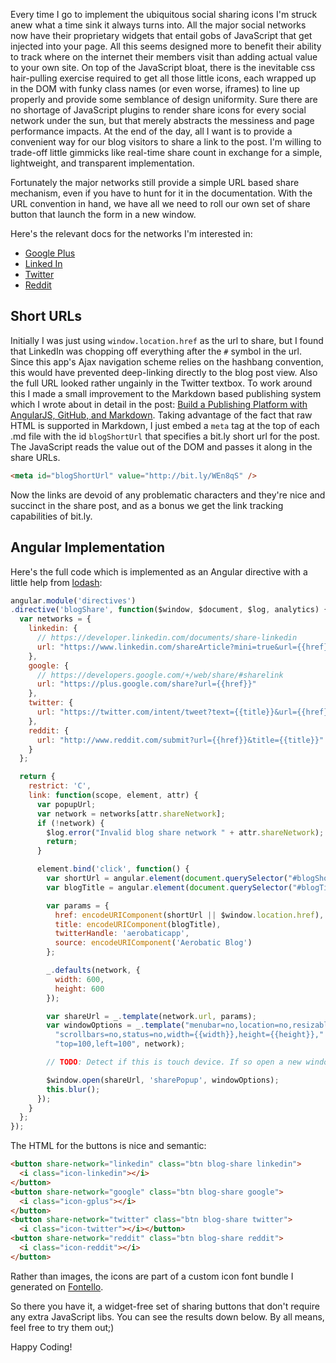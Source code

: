 <meta id="blogShortUrl" value="http://bit.ly/WEn8qS">
<meta id="blogAuthorBio" value="David Von Lehman is co-founder of Aerobatic. He oftentimes has visions of JavaScript, cloud platforms, and single page applications dancing in his head. Follow him @davidvlsea">

Every time I go to implement the ubiquitous social sharing icons I'm struck anew what a time sink it always turns into. All the major social networks now have their proprietary widgets that entail gobs of JavaScript that get injected into your page. All this seems designed more to benefit their ability to track where on the internet their members visit than adding actual value to your own site. On top of the JavaScript bloat, there is the inevitable css hair-pulling exercise required to get all those little icons, each wrapped up in the DOM with funky class names (or even worse, iframes) to line up properly and provide some semblance of design uniformity. Sure there are no shortage of JavaScript plugins to render share icons for every social network under the sun, but that merely abstracts the messiness and page performance impacts. At the end of the day, all I want is to provide a convenient way for our blog visitors to share a link to the post. I'm willing to trade-off little gimmicks like real-time share count in exchange for a simple, lightweight, and transparent implementation.

Fortunately the major networks still provide a simple URL based share mechanism, even if you have to hunt for it in the documentation. With the URL convention in hand, we have all we need to roll our own set of share button that launch the form in a new window.

Here's the relevant docs for the networks I'm interested in:

* [Google Plus](https://developers.google.com/+/web/share/#sharelink)
* [Linked In](https://developer.linkedin.com/documents/share-linkedin)
* [Twitter](https://dev.twitter.com/docs/tweet-button)
* [Reddit](http://www.reddit.com/buttons/)

## Short URLs
Initially I was just using `window.location.href` as the url to share, but I found that LinkedIn was chopping off everything after the `#` symbol in the url. Since this app's Ajax navigation scheme relies on the hashbang convention, this would have prevented deep-linking directly to the blog post view. Also the full URL looked rather ungainly in the Twitter textbox. To work around this I made a small improvement to the Markdown based publishing system which I wrote about in detail in the post: [Build a Publishing Platform with AngularJS, GitHub, and Markdown](#!/blog/2014/07/08/build-a-publishing-platform-with-angularjs-github-and-markdown). Taking advantage of the fact that raw HTML is supported in Markdown, I just embed a `meta` tag at the top of each .md file with the id `blogShortUrl` that specifies a bit.ly short url for the post. The JavaScript reads the value out of the DOM and passes it along in the share URLs.

```html
<meta id="blogShortUrl" value="http://bit.ly/WEn8qS" />
```
Now the links are devoid of any problematic characters and they're nice and succinct in the share post, and as a bonus we get the link tracking capabilities of bit.ly.

## Angular Implementation
Here's the full code which is implemented as an Angular directive with a little help from [lodash](http://lodash.com/):
```javascript
angular.module('directives')
.directive('blogShare', function($window, $document, $log, analytics) {
  var networks = {
    linkedin: {
      // https://developer.linkedin.com/documents/share-linkedin
      url: "https://www.linkedin.com/shareArticle?mini=true&url={{href}}&title={{title}}&source={{source}}"
    },
    google: {
      // https://developers.google.com/+/web/share/#sharelink
      url: "https://plus.google.com/share?url={{href}}"
    },
    twitter: {
      url: "https://twitter.com/intent/tweet?text={{title}}&url={{href}}&via={{twitterHandle}}"
    },
    reddit: {
      url: "http://www.reddit.com/submit?url={{href}}&title={{title}}"
    }
  };

  return {
    restrict: 'C',
    link: function(scope, element, attr) {
      var popupUrl;
      var network = networks[attr.shareNetwork];
      if (!network) {
        $log.error("Invalid blog share network " + attr.shareNetwork);
        return;
      }

      element.bind('click', function() {
        var shortUrl = angular.element(document.querySelector("#blogShortUrl")).attr("value");
        var blogTitle = angular.element(document.querySelector("#blogTitle")).text();

        var params = {
          href: encodeURIComponent(shortUrl || $window.location.href),
          title: encodeURIComponent(blogTitle),
          twitterHandle: 'aerobaticapp',
          source: encodeURIComponent('Aerobatic Blog')
        };

        _.defaults(network, {
          width: 600,
          height: 600
        });

        var shareUrl = _.template(network.url, params);
        var windowOptions = _.template("menubar=no,location=no,resizable=no,"+
          "scrollbars=no,status=no,width={{width}},height={{height}}," +
          "top=100,left=100", network);

        // TODO: Detect if this is touch device. If so open a new window rather than a popup

        $window.open(shareUrl, 'sharePopup', windowOptions);
        this.blur();
      });
    }
  };
});
```
The HTML for the buttons is nice and semantic:
```html
<button share-network="linkedin" class="btn blog-share linkedin">
  <i class="icon-linkedin"></i>
</button>
<button share-network="google" class="btn blog-share google">
  <i class="icon-gplus"></i>
</button>
<button share-network="twitter" class="btn blog-share twitter">
  <i class="icon-twitter"></i></button>
<button share-network="reddit" class="btn blog-share reddit">
  <i class="icon-reddit"></i>
</button>
```

Rather than images, the icons are part of a custom icon font bundle I generated on [Fontello](http://fontello.com/).

So there you have it, a widget-free set of sharing buttons that don't require any extra JavaScript libs. You can see the results down below. By all means, feel free to try them out;)

Happy Coding!
